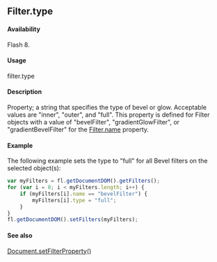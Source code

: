 ## Filter.type

#### Availability

Flash 8.

#### Usage

filter.type

#### Description

Property; a string that specifies the type of bevel or glow. Acceptable values are "inner", "outer", and "full". This property is defined for Filter objects with a value of "bevelFilter", "gradientGlowFilter", or "gradientBevelFilter" for the [Filter.name](../Filter_object/Filter13.md) property.

#### Example

The following example sets the type to "full" for all Bevel filters on the selected object(s):

```javascript
var myFilters = fl.getDocumentDOM().getFilters();
for (var i = 0; i < myFilters.length; i++) {
    if (myFilters[i].name == "bevelFilter") {
        myFilters[i].type = "full";
    }
}
fl.getDocumentDOM().setFilters(myFilters);
```

#### See also

[Document.setFilterProperty()](../Document_object/Document520.md)
